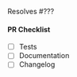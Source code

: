 <!-- Thank you for your interest in contributing to OpenZeppelin! -->

<!-- Consider opening an issue for discussion prior to submitting a PR. -->
<!-- New features will be merged faster if they were first discussed and designed with the team. -->

Resolves #??? <!-- Fill in with issue number -->

<!-- Describe the changes introduced in this pull request. -->
<!-- Include any context necessary for understanding the PR's purpose. -->

#### PR Checklist

<!-- For the PRs that introduce new features, all of the following must be complete. -->
<!-- Feel free to submit a PR or Draft PR even if some items are pending. -->
<!-- Some of the items below may not apply to your case (for example: fixing a typo). -->

- [ ] Tests
- [ ] Documentation
- [ ] Changelog
